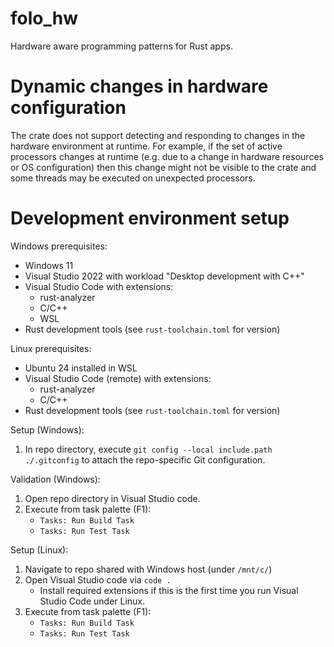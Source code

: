 # folo_hw

Hardware aware programming patterns for Rust apps.

# Dynamic changes in hardware configuration

The crate does not support detecting and responding to changes in the hardware environment at
runtime. For example, if the set of active processors changes at runtime (e.g. due to a change in
hardware resources or OS configuration) then this change might not be visible to the crate and
some threads may be executed on unexpected processors.

# Development environment setup

Windows prerequisites:

* Windows 11
* Visual Studio 2022 with workload "Desktop development with C++"
* Visual Studio Code with extensions:
    * rust-analyzer
    * C/C++
    * WSL
* Rust development tools (see `rust-toolchain.toml` for version)

Linux prerequisites:

* Ubuntu 24 installed in WSL
* Visual Studio Code (remote) with extensions:
    * rust-analyzer
    * C/C++
* Rust development tools (see `rust-toolchain.toml` for version)

Setup (Windows):

1. In repo directory, execute `git config --local include.path ./.gitconfig` to attach the repo-specific Git configuration.

Validation (Windows):

1. Open repo directory in Visual Studio code.
1. Execute from task palette (F1):
    * `Tasks: Run Build Task`
    * `Tasks: Run Test Task`

Setup (Linux):

1. Navigate to repo shared with Windows host (under `/mnt/c/`)
1. Open Visual Studio code via `code .`
    * Install required extensions if this is the first time you run Visual Studio Code under Linux.
1. Execute from task palette (F1):
    * `Tasks: Run Build Task`
    * `Tasks: Run Test Task`